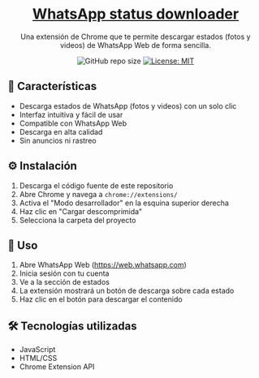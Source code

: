 <div align="center">

<h1 style="border-bottom: none">
    <b><a href="https://github.com/jospaquim/IGV-Helper-Chrome-Extension">WhatsApp status downloader</a></b>
</h1>

Una extensión de Chrome que te permite descargar estados (fotos y videos) de WhatsApp Web de forma sencilla.

![GitHub repo size](https://img.shields.io/github/repo-size/jospaquim/whatsapp-status-downloader)
[![License: MIT](https://img.shields.io/github/license/jospaquim/whatsapp-status-downloader)](https://opensource.org/licenses/MIT)


</div>

## 🚀 Características

- Descarga estados de WhatsApp (fotos y videos) con un solo clic
- Interfaz intuitiva y fácil de usar
- Compatible con WhatsApp Web
- Descarga en alta calidad
- Sin anuncios ni rastreo

## ⚙️ Instalación

1. Descarga el código fuente de este repositorio
2. Abre Chrome y navega a `chrome://extensions/`
3. Activa el "Modo desarrollador" en la esquina superior derecha
4. Haz clic en "Cargar descomprimida"
5. Selecciona la carpeta del proyecto

## 📝 Uso

1. Abre WhatsApp Web (https://web.whatsapp.com)
2. Inicia sesión con tu cuenta
3. Ve a la sección de estados
4. La extensión mostrará un botón de descarga sobre cada estado
5. Haz clic en el botón para descargar el contenido

## 🛠️ Tecnologías utilizadas

- JavaScript
- HTML/CSS
- Chrome Extension API
